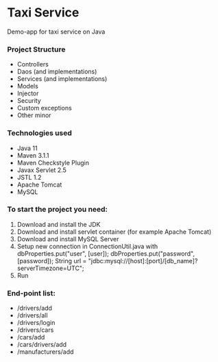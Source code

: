# **Taxi Service**
Demo-app for taxi service on Java

### **Project Structure**
* Controllers
* Daos (and implementations)
* Services (and implementations)
* Models
* Injector
* Security
* Custom exceptions
* Other minor

### **Technologies used**
* Java 11
* Maven 3.1.1
* Maven Checkstyle Plugin
* Javax Servlet 2.5
* JSTL 1.2
* Apache Tomcat
* MySQL

### **To start the project you need:**
1. Download and install the JDK
2. Download and install servlet container (for example Apache Tomcat)
3. Download and install MySQL Server
4. Setup new connection in ConnectionUtil.java with
   dbProperties.put("user", [user]);
   dbProperties.put("password", [password]);
   String url = "jdbc:mysql://[host]:[port]/[db_name]?serverTimezone=UTC";
5. Run

### **End-point list:**
* /drivers/add
* /drivers/all
* /drivers/login
* /drivers/cars
* /cars/add
* /cars/drivers/add
* /manufacturers/add
